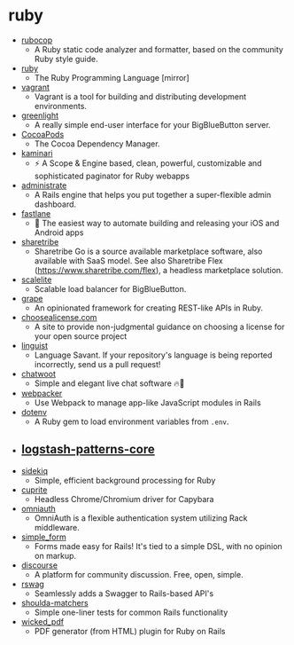 # ruby
- [rubocop](https://github.com/rubocop-hq/rubocop)
  - A Ruby static code analyzer and formatter, based on the community Ruby style guide.
- [ruby](https://github.com/ruby/ruby)
  - The Ruby Programming Language [mirror]
- [vagrant](https://github.com/hashicorp/vagrant)
  - Vagrant is a tool for building and distributing development environments.
- [greenlight](https://github.com/bigbluebutton/greenlight)
  - A really simple end-user interface for your BigBlueButton server.
- [CocoaPods](https://github.com/CocoaPods/CocoaPods)
  - The Cocoa Dependency Manager.
- [kaminari](https://github.com/kaminari/kaminari)
  - ⚡ A Scope & Engine based, clean, powerful, customizable and sophisticated paginator for Ruby webapps
- [administrate](https://github.com/thoughtbot/administrate)
  - A Rails engine that helps you put together a super-flexible admin dashboard.
- [fastlane](https://github.com/fastlane/fastlane)
  - 🚀 The easiest way to automate building and releasing your iOS and Android apps
- [sharetribe](https://github.com/sharetribe/sharetribe)
  - Sharetribe Go is a source available marketplace software, also available with SaaS model. See also Sharetribe Flex (https://www.sharetribe.com/flex), a headless marketplace solution.
- [scalelite](https://github.com/blindsidenetworks/scalelite)
  - Scalable load balancer for BigBlueButton.
- [grape](https://github.com/ruby-grape/grape)
  - An opinionated framework for creating REST-like APIs in Ruby.
- [choosealicense.com](https://github.com/github/choosealicense.com)
  - A site to provide non-judgmental guidance on choosing a license for your open source project
- [linguist](https://github.com/github/linguist)
  - Language Savant. If your repository's language is being reported incorrectly, send us a pull request!
- [chatwoot](https://github.com/chatwoot/chatwoot)
  - Simple and elegant live chat software 🔥💬
- [webpacker](https://github.com/rails/webpacker)
  - Use Webpack to manage app-like JavaScript modules in Rails
- [dotenv](https://github.com/bkeepers/dotenv)
  - A Ruby gem to load environment variables from `.env`.
- [logstash-patterns-core](https://github.com/logstash-plugins/logstash-patterns-core)
  - 
- [sidekiq](https://github.com/mperham/sidekiq)
  - Simple, efficient background processing for Ruby
- [cuprite](https://github.com/rubycdp/cuprite)
  - Headless Chrome/Chromium driver for Capybara
- [omniauth](https://github.com/omniauth/omniauth)
  - OmniAuth is a flexible authentication system utilizing Rack middleware.
- [simple_form](https://github.com/heartcombo/simple_form)
  - Forms made easy for Rails! It's tied to a simple DSL, with no opinion on markup.
- [discourse](https://github.com/discourse/discourse)
  - A platform for community discussion. Free, open, simple.
- [rswag](https://github.com/rswag/rswag)
  - Seamlessly adds a Swagger to Rails-based API's
- [shoulda-matchers](https://github.com/thoughtbot/shoulda-matchers)
  - Simple one-liner tests for common Rails functionality
- [wicked_pdf](https://github.com/mileszs/wicked_pdf)
  - PDF generator (from HTML) plugin for Ruby on Rails
